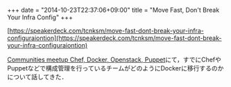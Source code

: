 +++
date = "2014-10-23T22:37:06+09:00"
title = "Move Fast, Don't Break Your Infra Config"
+++

<script async class="speakerdeck-embed" data-id="d41b1da03cb60132416d66b4fd40d322" data-ratio="1.77777777777778" src="http://speakerdeck.com/assets/embed.js"></script>

[https://speakerdeck.com/tcnksm/move-fast-dont-break-your-infra-configuraiontion](https://speakerdeck.com/tcnksm/move-fast-dont-break-your-infra-configuraiontion)

[Communities meetup Chef, Docker, Openstack, Puppet](http://eventregist.com/e/ChefDockerOpenStack)にて，すでにChefやPuppetなどで構成管理を行っているチームがどのようにDockerに移行するのかについて話してきた．
